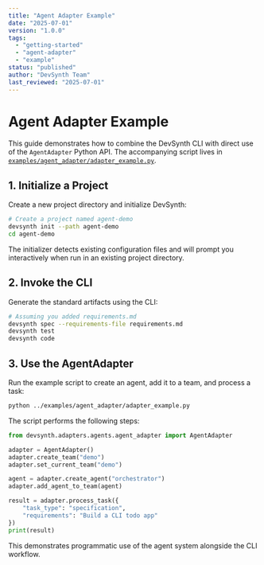 ```yaml
---
title: "Agent Adapter Example"
date: "2025-07-01"
version: "1.0.0"
tags:
  - "getting-started"
  - "agent-adapter"
  - "example"
status: "published"
author: "DevSynth Team"
last_reviewed: "2025-07-01"
---
```


# Agent Adapter Example

This guide demonstrates how to combine the DevSynth CLI with direct use of the
`AgentAdapter` Python API. The accompanying script lives in
[`examples/agent_adapter/adapter_example.py`](../../examples/agent_adapter/adapter_example.py).

## 1. Initialize a Project

Create a new project directory and initialize DevSynth:

```bash
# Create a project named agent-demo
devsynth init --path agent-demo
cd agent-demo
```
The initializer detects existing configuration files and will prompt you interactively when run in an existing project directory.

## 2. Invoke the CLI

Generate the standard artifacts using the CLI:

```bash
# Assuming you added requirements.md
devsynth spec --requirements-file requirements.md
devsynth test
devsynth code
```

## 3. Use the AgentAdapter

Run the example script to create an agent, add it to a team, and process a task:

```bash
python ../examples/agent_adapter/adapter_example.py
```

The script performs the following steps:

```python
from devsynth.adapters.agents.agent_adapter import AgentAdapter

adapter = AgentAdapter()
adapter.create_team("demo")
adapter.set_current_team("demo")

agent = adapter.create_agent("orchestrator")
adapter.add_agent_to_team(agent)

result = adapter.process_task({
    "task_type": "specification",
    "requirements": "Build a CLI todo app"
})
print(result)
```

This demonstrates programmatic use of the agent system alongside the CLI
workflow.
